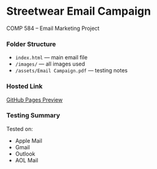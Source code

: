 # Streetwear Email Campaign
COMP 584 – Email Marketing Project

### Folder Structure
- `index.html` — main email file  
- `/images/` — all images used  
- `/assets/Email Campaign.pdf` —  testing notes  

### Hosted Link
[GitHub Pages Preview](https://crisdiazdev.github.io/Email-campaign/)

### Testing Summary
Tested on:
- Apple Mail  
- Gmail  
- Outlook  
- AOL Mail  



